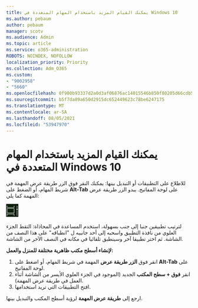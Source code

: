 ```yaml
---
title: يمكنك القيام المزيد باستخدام المهام المتعددة في Windows 10
ms.author: pebaum
author: pebaum
manager: scotv
ms.audience: Admin
ms.topic: article
ms.service: o365-administration
ROBOTS: NOINDEX, NOFOLLOW
localization_priority: Priority
ms.collection: Adm_O365
ms.custom:
- "9002958"
- "5660"
ms.openlocfilehash: 0f980b93337d2a0d3af06876ac14015546b850f80205d66cdb5c4a6fce162c2e
ms.sourcegitcommit: b5f7da89a650d2915dc652449623c78be6247175
ms.translationtype: MT
ms.contentlocale: ar-SA
ms.lasthandoff: 08/05/2021
ms.locfileid: "53947970"
---
```

# <a name="do-more-with-multitasking-in-windows-10"></a>يمكنك القيام المزيد باستخدام المهام المتعددة في Windows 10

للاطلاع على التطبيقات أو التبديل بينها: يمكنك النقر فوق الزر طريقة عرض المهمة في شريط المهام، أو الضغط على **Alt-Tab** على لوحة المفاتيح.  يبدو الزر طريقة عرض المهمة كما يلي:

![الزر "طريقة عرض المهمة"](media/task-view.png)

لترتيب تطبيقين جنبا إلى جنب بسهولة، استخدم المساعدة في المحاذاة: التقط الجزء العلوي من نافذة التطبيق واسحبه إلى أحد جانبيه ل "انطباقه" على هذا النصف من الشاشة. ثم اختر تطبيقا آخر وسينطبق تلقائيا في مكانه في النصف الآخر من الشاشة.

**لإنشاء أسطح مكتب ظاهرية مختلفة للمنزل والعمل:**

1. انقر فوق **الزر طريقة عرض** المهمة في شريط المهام، أو اضغط على **Alt-Tab** على لوحة المفاتيح.
2. انقر **فوق + سطح المكتب** الجديد (الموجود في الجزء العلوي الأيسر من الشاشة أثناء العمل في طريقة عرض المهمة).
3. افتح التطبيقات التي تريد استخدامها. 

ارجع إلى **طريقة عرض المهمة** لرؤية أسطح المكتب والتبديل بينها.
